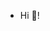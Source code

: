 - Hi 👋! 
<!---
DurgaYaminiPalnati/DurgaYaminiPalnati is a ✨ special ✨ repository because its `README.md` (this file) appears on your GitHub profile.
You can click the Preview link to take a look at your changes.
--->

